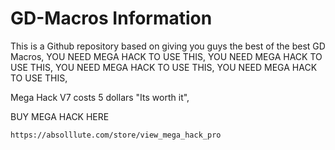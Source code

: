 # GD-Macros Information
This is a Github repository based on giving you guys the best of the best GD Macros,
YOU NEED MEGA HACK TO USE THIS,
YOU NEED MEGA HACK TO USE THIS,
YOU NEED MEGA HACK TO USE THIS,
YOU NEED MEGA HACK TO USE THIS,

Mega Hack V7 costs 5 dollars "Its worth it",

BUY MEGA HACK HERE
```html
https://absolllute.com/store/view_mega_hack_pro
```
